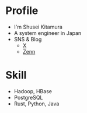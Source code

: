 # Profile

- I'm Shusei Kitamura
- A system engineer in Japan
- SNS & Blog
  - [X](https://x.com/prog_shu)
  - [Zenn](https://zenn.dev/shu_kitamura)

# Skill

- Hadoop, HBase
- PostgreSQL
- Rust, Python, Java
